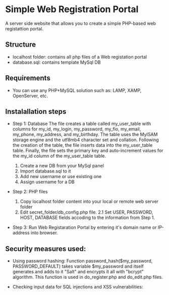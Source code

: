 # Simple Web Registration Portal
A server side website that allows you to create a simple PHP-based web registattion portal.

## Structure
- localhost folder: contains all php files of a Web registation portal
- database.sql: contains template MySql DB

## Requirements
- You can use any PHP+MySQL solution such as: LAMP, XAMP, OpenServer, etc.

## Instalallation steps
- Step 1: Database
The file creates a table called my_user_table with columns for my_id, my_login, my_password, my_fio, my_email, my_phone, my_address, and my_birthday. The table uses the MyISAM storage engine and the utf8mb4 character set and collation.
Following the creation of the table, the file inserts data into the my_user_table table.
Finally, the file sets the primary key and auto-increment values for the my_id column of the my_user_table table.

  1. Create a new DB from your MySql panel
  2. Import database.sql to it
  3. Add new username or use existing one
  4. Assign username for a DB

- Step 2: PHP files
  1. Copy localhost folder content into your local or remote web server folder
  2. Edit secret_folder/db_config.php file.
    2.1 Set USER, PASSWORD, HOST, DATABASE fields accoding to the information from Step 1.
  
- Step 3: Run Web Registaration Portal by entering it's domain name or IP-address into browser.

## Security measures used:
- Using password hashing:
  Function password_hash($my_password, PASSWORD_DEFAULT) takes variable $my_password and itself generates and adds to it "Salt" and encrypts it all   with "bcrypt" algorithm. This function is used in do_register.php and do_edit.php files.

- Checking input data for SQL injections and XSS vulnerabilities:
  
